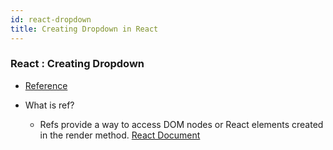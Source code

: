 ```yaml
---
id: react-dropdown
title: Creating Dropdown in React
---
```


### React : Creating Dropdown

- [Reference](https://codedaily.io/tutorials/63/Create-a-Dropdown-in-React-that-Closes-When-the-Body-is-Clicked)

- What is ref?
  - Refs provide a way to access DOM nodes or React elements created in the render method. [React Document](https://reactjs.org/docs/refs-and-the-dom.html)
